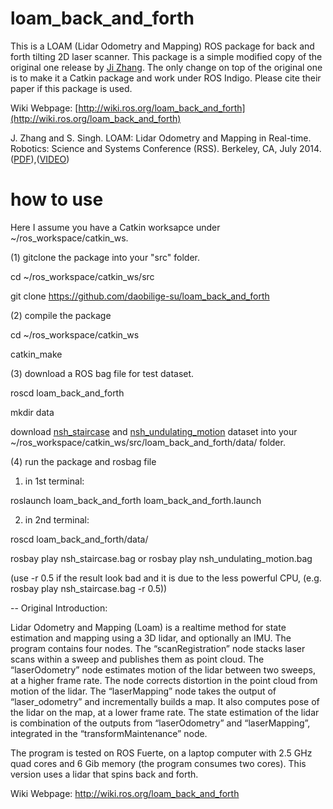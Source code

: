 # loam_back_and_forth

This is a LOAM (Lidar Odometry and Mapping) ROS package for back and forth tilting 2D laser scanner. This package is a simple modified copy of the original one release by [Ji Zhang](http://www.frc.ri.cmu.edu/~jizhang03/). The only change on top of the original one is to make it a Catkin package and work under ROS Indigo. Please cite their paper if this package is used. 

Wiki Webpage: [http://wiki.ros.org/loam_back_and_forth](http://wiki.ros.org/loam_back_and_forth)

J. Zhang and S. Singh. LOAM: Lidar Odometry and Mapping in Real-time. Robotics: Science and Systems Conference (RSS). Berkeley, CA, July 2014.([PDF](http://www.frc.ri.cmu.edu/~jizhang03/Publications/RSS_2014.pdf)),([VIDEO](https://www.youtube.com/watch?v=8ezyhTAEyHs))

# how to use
Here I assume you have a Catkin worksapce under ~/ros_workspace/catkin_ws.

(1) gitclone the package into your "src" folder.

cd ~/ros_workspace/catkin_ws/src

git clone https://github.com/daobilige-su/loam_back_and_forth

(2) compile the package

cd ~/ros_workspace/catkin_ws

catkin_make

(3) download a ROS bag file for test dataset.

roscd loam_back_and_forth

mkdir data 

download [nsh_staircase](www.frc.ri.cmu.edu/~jizhang03/Datasets/nsh_staircase.bag) and [nsh_undulating_motion](www.frc.ri.cmu.edu/~jizhang03/Datasets/nsh_undulating_motion.bag) dataset into your ~/ros_workspace/catkin_ws/src/loam_back_and_forth/data/ folder.

(4) run the package and rosbag file

1) in 1st terminal:

roslaunch loam_back_and_forth loam_back_and_forth.launch

2) in 2nd terminal:

roscd loam_back_and_forth/data/

rosbay play nsh_staircase.bag or rosbay play nsh_undulating_motion.bag

(use -r 0.5 if the result look bad and it is due to the less powerful CPU, (e.g. rosbay play nsh_staircase.bag -r 0.5))


--
Original Introduction:

Lidar Odometry and Mapping (Loam) is a realtime method for state estimation and mapping using a 3D lidar, and optionally an IMU. The program contains four nodes. The “scanRegistration” node stacks laser scans within a sweep and publishes them as point cloud. The “laserOdometry” node estimates motion of the lidar between two sweeps, at a higher frame rate. The node corrects distortion in the point cloud from motion of the lidar. The “laserMapping” node takes the output of “laser_odometry” and incrementally builds a map. It also computes pose of the lidar on the map, at a lower frame rate. The state estimation of the lidar is combination of the outputs from “laserOdometry” and “laserMapping”, integrated in the “transformMaintenance” node. 

The program is tested on ROS Fuerte, on a laptop computer with 2.5 GHz quad cores and 6 Gib memory (the program consumes two cores). This version uses a lidar that spins back and forth.

Wiki Webpage: http://wiki.ros.org/loam_back_and_forth

